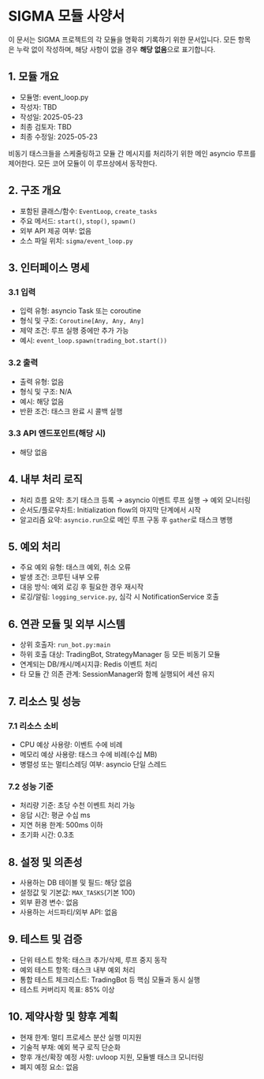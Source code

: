 # SIGMA 모듈 사양서

이 문서는 SIGMA 프로젝트의 각 모듈을 명확히 기록하기 위한 문서입니다. 모든 항목은 누락 없이 작성하며, 해당 사항이 없을 경우 **해당 없음**으로 표기합니다.

## 1. 모듈 개요
* 모듈명: event_loop.py
* 작성자: TBD
* 작성일: 2025-05-23
* 최종 검토자: TBD
* 최종 수정일: 2025-05-23

비동기 태스크들을 스케줄링하고 모듈 간 메시지를 처리하기 위한 메인 asyncio 루프를
제어한다. 모든 코어 모듈이 이 루프상에서 동작한다.

## 2. 구조 개요
* 포함된 클래스/함수: `EventLoop`, `create_tasks`
* 주요 메서드: `start()`, `stop()`, `spawn()`
* 외부 API 제공 여부: 없음
* 소스 파일 위치: `sigma/event_loop.py`

## 3. 인터페이스 명세
### 3.1 입력
* 입력 유형: asyncio Task 또는 coroutine
* 형식 및 구조: `Coroutine[Any, Any, Any]`
* 제약 조건: 루프 실행 중에만 추가 가능
* 예시: `event_loop.spawn(trading_bot.start())`

### 3.2 출력
* 출력 유형: 없음
* 형식 및 구조: N/A
* 예시: 해당 없음
* 반환 조건: 태스크 완료 시 콜백 실행

### 3.3 API 엔드포인트(해당 시)
* 해당 없음

## 4. 내부 처리 로직
* 처리 흐름 요약: 초기 태스크 등록 → asyncio 이벤트 루프 실행 → 예외 모니터링
* 순서도/플로우차트: Initialization flow의 마지막 단계에서 시작
* 알고리즘 요약: `asyncio.run`으로 메인 루프 구동 후 `gather`로 태스크 병행

## 5. 예외 처리
* 주요 예외 유형: 태스크 예외, 취소 오류
* 발생 조건: 코루틴 내부 오류
* 대응 방식: 예외 로깅 후 필요한 경우 재시작
* 로깅/알림: `logging_service.py`, 심각 시 NotificationService 호출

## 6. 연관 모듈 및 외부 시스템
* 상위 호출자: `run_bot.py:main`
* 하위 호출 대상: TradingBot, StrategyManager 등 모든 비동기 모듈
* 연계되는 DB/캐시/메시지큐: Redis 이벤트 처리
* 타 모듈 간 의존 관계: SessionManager와 함께 실행되어 세션 유지

## 7. 리소스 및 성능
### 7.1 리소스 소비
* CPU 예상 사용량: 이벤트 수에 비례
* 메모리 예상 사용량: 태스크 수에 비례(수십 MB)
* 병렬성 또는 멀티스레딩 여부: asyncio 단일 스레드

### 7.2 성능 기준
* 처리량 기준: 초당 수천 이벤트 처리 가능
* 응답 시간: 평균 수십 ms
* 지연 허용 한계: 500ms 이하
* 초기화 시간: 0.3초

## 8. 설정 및 의존성
* 사용하는 DB 테이블 및 필드: 해당 없음
* 설정값 및 기본값: `MAX_TASKS`(기본 100)
* 외부 환경 변수: 없음
* 사용하는 서드파티/외부 API: 없음

## 9. 테스트 및 검증
* 단위 테스트 항목: 태스크 추가/삭제, 루프 중지 동작
* 예외 테스트 항목: 태스크 내부 예외 처리
* 통합 테스트 체크리스트: TradingBot 등 핵심 모듈과 동시 실행
* 테스트 커버리지 목표: 85% 이상

## 10. 제약사항 및 향후 계획
* 현재 한계: 멀티 프로세스 분산 실행 미지원
* 기술적 부채: 예외 복구 로직 단순화
* 향후 개선/확장 예정 사항: uvloop 지원, 모듈별 태스크 모니터링
* 폐지 예정 요소: 없음
